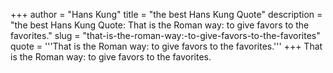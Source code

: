 +++
author = "Hans Kung"
title = "the best Hans Kung Quote"
description = "the best Hans Kung Quote: That is the Roman way: to give favors to the favorites."
slug = "that-is-the-roman-way:-to-give-favors-to-the-favorites"
quote = '''That is the Roman way: to give favors to the favorites.'''
+++
That is the Roman way: to give favors to the favorites.
